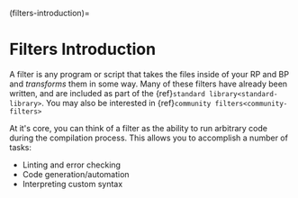 (filters-introduction)=
# Filters Introduction

A filter is any program or script that takes the files inside of your RP and BP and *transforms* them in some way. Many of these filters have already been written, and are included as part of the {ref}`standard library<standard-library>`. You may also be interested in {ref}`community filters<community-filters>`

At it's core, you can think of a filter as the ability to run arbitrary code during the compilation process. This allows you to accomplish a number of tasks:

 - Linting and error checking
 - Code generation/automation
 - Interpreting custom syntax
